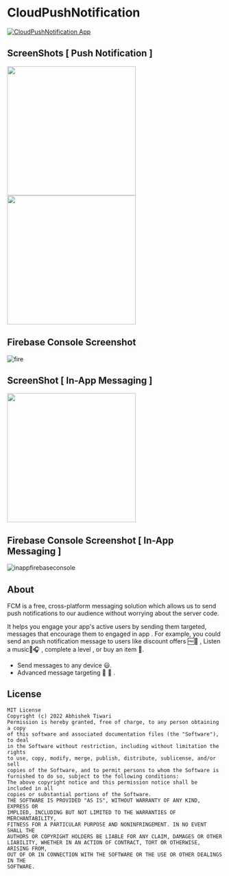 # CloudPushNotification



[![CloudPushNotification App](https://img.shields.io/badge/CloudPushNotification🚀-APK-red.svg?style=for-the-badge&logo=android)](https://github.com/AbhishekTiwariAndroid/CloudPushNotification/blob/master/cloudnotification.apk)

## ScreenShots [ Push Notification ]



 <img src="https://user-images.githubusercontent.com/42689087/177047271-8d815b97-b39f-4fce-bb96-c3f16c9bbd49.jpg" width="300"/>             <img src="https://user-images.githubusercontent.com/42689087/177047268-2259faea-5b26-4f26-bb7d-f28e5c8901c7.jpg" width="300"/>    



## Firebase Console Screenshot
![fire](https://user-images.githubusercontent.com/42689087/177047089-59a2017b-5590-48bd-9a0a-c0f4f87f2ac9.png)


## ScreenShot [ In-App Messaging ]
<img src="https://user-images.githubusercontent.com/42689087/177051921-52476802-7419-4040-8eec-c00a633b7068.png" width="300"/> 



## Firebase Console Screenshot [ In-App Messaging ]
![inappfirebaseconsole](https://user-images.githubusercontent.com/42689087/177052072-2b83c149-55a1-41fe-aab0-58aedc1e8cc2.png)






## About
FCM is a free, cross-platform messaging solution which allows us to send push notifications to our audience without worrying about the server code.

It helps you engage your app's active users by sending them targeted, messages that encourage them to engaged in app . For example, you could send an push notification message to users like discount offers 🆓🎁 , Listen a music🎵🎧 , complete a level , or buy an item 🛒. 
- Send messages to any device 😃. 
- Advanced message targeting 🎯 🚀 .



## License
```
MIT License
Copyright (c) 2022 Abhishek Tiwari
Permission is hereby granted, free of charge, to any person obtaining a copy
of this software and associated documentation files (the "Software"), to deal
in the Software without restriction, including without limitation the rights
to use, copy, modify, merge, publish, distribute, sublicense, and/or sell
copies of the Software, and to permit persons to whom the Software is
furnished to do so, subject to the following conditions:
The above copyright notice and this permission notice shall be included in all
copies or substantial portions of the Software.
THE SOFTWARE IS PROVIDED "AS IS", WITHOUT WARRANTY OF ANY KIND, EXPRESS OR
IMPLIED, INCLUDING BUT NOT LIMITED TO THE WARRANTIES OF MERCHANTABILITY,
FITNESS FOR A PARTICULAR PURPOSE AND NONINFRINGEMENT. IN NO EVENT SHALL THE
AUTHORS OR COPYRIGHT HOLDERS BE LIABLE FOR ANY CLAIM, DAMAGES OR OTHER
LIABILITY, WHETHER IN AN ACTION OF CONTRACT, TORT OR OTHERWISE, ARISING FROM,
OUT OF OR IN CONNECTION WITH THE SOFTWARE OR THE USE OR OTHER DEALINGS IN THE
SOFTWARE.
```

